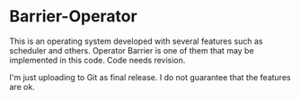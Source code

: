 # Barrier-Operator

This is an operating system developed with several features such as scheduler and others. Operator Barrier is one of them that may be implemented in this code.
Code needs revision.

I'm just uploading to Git as final release. I do not guarantee that the features are ok.
